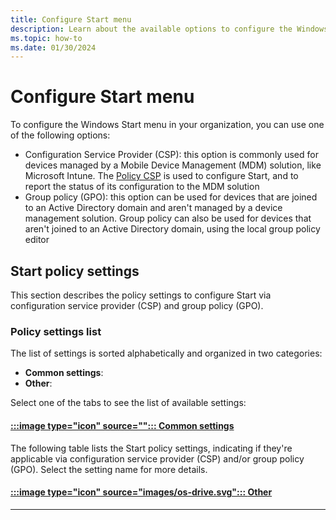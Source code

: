 ```yaml
---
title: Configure Start menu
description: Learn about the available options to configure the Windows Start menu and how to configure them via Configuration Service Providers (CSP) or group policy (GPO).
ms.topic: how-to
ms.date: 01/30/2024
---
```


# Configure Start menu

To configure the Windows Start menu in your organization, you can use one of the following options:

- Configuration Service Provider (CSP): this option is commonly used for devices managed by a Mobile Device Management (MDM) solution, like Microsoft Intune. The [Policy CSP][WIN-1] is used to configure Start, and to report the status of its configuration to the MDM solution
- Group policy (GPO): this option can be used for devices that are joined to an Active Directory domain and aren't managed by a device management solution. Group policy can also be used for devices that aren't joined to an Active Directory domain, using the local group policy editor

## Start policy settings

This section describes the policy settings to configure Start via configuration service provider (CSP) and group policy (GPO).

### Policy settings list

The list of settings is sorted alphabetically and organized in two categories:

- **Common settings**:
- **Other**:

Select one of the tabs to see the list of available settings:

#### [:::image type="icon" source=""::: **Common settings**](#tab/common)

The following table lists the Start policy settings, indicating if they're applicable via configuration service provider (CSP) and/or group policy (GPO). Select the setting name for more details.
<!--
|Policy name| CSP | GPO |
|-|-|-|
|[Allow standard user encryption](#allow-standard-user-encryption)|✅|❌|
|[Choose default folder for recovery password](#choose-default-folder-for-recovery-password)|❌|✅|
|[Choose drive encryption method and cipher strength](#choose-drive-encryption-method-and-cipher-strength)|✅|✅|
|[Configure recovery password rotation](#configure-recovery-password-rotation)|✅|❌|
|[Disable new DMA devices when this computer is locked](#disable-new-dma-devices-when-this-computer-is-locked)|❌|✅|
|[Prevent memory overwrite on restart](#prevent-memory-overwrite-on-restart)|❌|✅|
|[Provide the unique identifiers for your organization](#provide-the-unique-identifiers-for-your-organization)|✅|✅|
|[Require device encryption](#require-device-encryption)|✅|❌|
|[Validate smart card certificate usage rule compliance](#validate-smart-card-certificate-usage-rule-compliance)|❌|✅|

[!INCLUDE [allow-standard-user-encryption](includes/allow-standard-user-encryption.md)]
[!INCLUDE [choose-default-folder-for-recovery-password](includes/choose-default-folder-for-recovery-password.md)]
[!INCLUDE [choose-drive-encryption-method-and-cipher-strength](includes/choose-drive-encryption-method-and-cipher-strength.md)]
[!INCLUDE [configure-recovery-password-rotation](includes/configure-recovery-password-rotation.md)]
[!INCLUDE [disable-new-dma-devices-when-this-computer-is-locked](includes/disable-new-dma-devices-when-this-computer-is-locked.md)]
[!INCLUDE [prevent-memory-overwrite-on-restart](includes/prevent-memory-overwrite-on-restart.md)]
[!INCLUDE [provide-the-unique-identifiers-for-your-organization](includes/provide-the-unique-identifiers-for-your-organization.md)]
[!INCLUDE [require-device-encryption](includes/require-device-encryption.md)]
[!INCLUDE [validate-smart-card-certificate-usage-rule-compliance](includes/validate-smart-card-certificate-usage-rule-compliance.md)]
-->
#### [:::image type="icon" source="images/os-drive.svg"::: **Other**](#tab/os)

---

<!--links-->

[WIN-1]: /windows/client-management/mdm/policy-csp